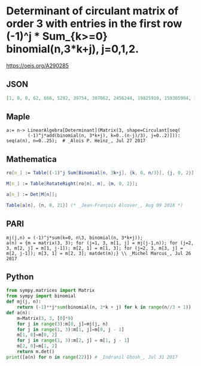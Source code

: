 # Determinant of circulant matrix of order 3 with entries in the first row \(\-1\)^j \* Sum\_\{k\>\=0\} binomial\(n,3\*k\+j\), j\=0,1,2\.
https://oeis.org/A290285
## JSON
```JSON
[1, 0, 0, 62, 666, 5292, 39754, 307062, 2456244, 19825910, 159305994, 1274445900, 10184391946, 81430393590, 651443132340, 5212260963062, 41700950994186, 333607607822412, 2668815050206474, 21350337149539062, 170802697195263924, 1366424509598012150]
```
## Maple
```Maple
a:= n-> LinearAlgebra[Determinant](Matrix(3, shape=Circulant[seq(
        (-1)^j*add(binomial(n, 3*k+j), k=0..(n-j)/3), j=0..2)])):
seq(a(n), n=0..25);  # _Alois P. Heinz_, Jul 27 2017
```
## Mathematica
```Mathematica
ro[n_] := Table[(-1)^j Sum[Binomial[n, 3k+j], {k, 0, n/3}], {j, 0, 2}];
```
```Mathematica
M[n_] := Table[RotateRight[ro[n], m], {m, 0, 2}];
```
```Mathematica
a[n_] := Det[M[n]];
```
```Mathematica
Table[a[n], {n, 0, 21}] (* _Jean-François Alcover_, Aug 09 2018 *)
```
## PARI
```PARI
mj(j,n) = (-1)^j*sum(k=0, n\3, binomial(n, 3*k+j));
a(n) = {m = matrix(3, 3); for (j=1, 3, m[1, j] = mj(j-1,n)); for (j=2, 3, m[2, j] = m[1, j-1]); m[2, 1] = m[1, 3]; for (j=2, 3, m[3, j] = m[2, j-1]); m[3, 1] = m[2, 3]; matdet(m);} \\ _Michel Marcus_, Jul 26 2017
```
## Python
```Python
from sympy.matrices import Matrix
from sympy import binomial
def mj(j, n):
    return (-1)**j*sum(binomial(n, 3*k + j) for k in range(n//3 + 1))
def a(n):
    m=Matrix(3, 3, [0]*9)
    for j in range(3):m[0, j]=mj(j, n)
    for j in range(1, 3):m[1, j]=m[0, j - 1]
    m[1, 0]=m[0, 2]
    for j in range(1, 3):m[2, j] = m[1, j - 1]
    m[2, 0]=m[1, 2]
    return m.det()
print([a(n) for n in range(22)]) # _Indranil Ghosh_, Jul 31 2017
```
